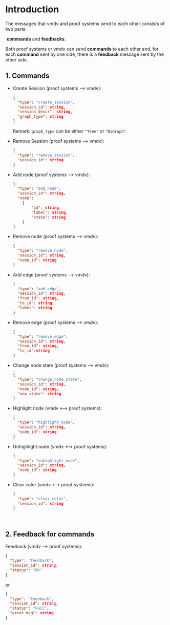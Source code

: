 # Introduction

The messages that vmdv and proof systems send to each other consists of two parts: 

​ **commands** and **feedbacks**.

Both proof systems or vmdv can send **commands** to each other and, for each **command** sent by one side, there is a **feedback** message sent by the other side. 


## 1. Commands

* Create Session (proof systems —> vmdv):

  ```json
  {
    "type": "create_session",
    "session_id": string,
    "session_descr": string,
    "graph_type": string
  }
  ```

  Remark: `graph_type` can be either `"Tree"` or `"DiGraph"`.

* Remove Session (proof systems —> vmdv):

  ```json
  {
    "type": "remove_session",
    "session_id": string
  }
  ```


* Add node (proof systems —> vmdv):

  ```json
  {
    "type": "add_node",
    "session_id": string,
    "node":
      {
          "id": string,
          "label": string,
          "state": string
      }
  }
  ```


- Remove node (proof systems --> vmdv):

  ```json
  {
    "type": "remove_node",
    "session_id": string,
    "node_id": string
  }
  ```

- Add edge (proof systems —> vmdv):

  ```json
  {
    "type": "add_edge",
    "session_id": string,
    "from_id": string,
    "to_id": string,
    "label": string
  }
  ```


- Remove edge (proof systems --> vmdv):

  ```json
  {
    "type": "remove_edge",
    "session_id": string,
    "from_id": string,
    "to_id":string
  }
  ```

- Change node state (proof systems —> vmdv):

  ```json
  {
    "type": "change_node_state",
    "session_id": string,
    "node_id": string,
    "new_state": string
  }
  ```

- Highlight node (vmdv <—> proof systems):

  ```json
  {
    "type": "highlight_node",
    "session_id": string,
    "node_id": string
  }
  ```

- Unhighlight node (vmdv <--> proof systems):

  ```json
  {
    "type": "unhighlight_node",
    "session_id": string,
    "node_id": string
  }
  ```

- Clear color (vmdv <--> proof systems):

  ```json
  {
    "type": "clear_color",
    "session_id": string
  }
  ```

  ​

## 2. Feedback for commands

Feedback (vmdv —> proof systems):

```json
{
  "type": "feedback",
  "session_id": string,
  "status": "OK"
}
```

or 

```json
{
  "type": "feedback",
  "session_id": string,
  "status": "Fail",
  "error_msg": string
}
```

